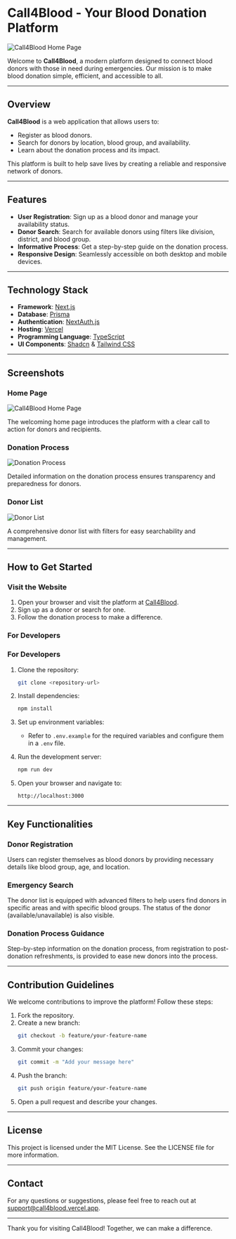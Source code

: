 # Call4Blood - Your Blood Donation Platform

![Call4Blood Home Page](screenshots/Screenshot1.png)

Welcome to **Call4Blood**, a modern platform designed to connect blood donors with those in need during emergencies. 
Our mission is to make blood donation simple, efficient, and accessible to all.

---

## Overview

**Call4Blood** is a web application that allows users to:
- Register as blood donors.
- Search for donors by location, blood group, and availability.
- Learn about the donation process and its impact.

This platform is built to help save lives by creating a reliable and responsive network of donors.

---

## Features
- **User Registration**: Sign up as a blood donor and manage your availability status.
- **Donor Search**: Search for available donors using filters like division, district, and blood group.
- **Informative Process**: Get a step-by-step guide on the donation process.
- **Responsive Design**: Seamlessly accessible on both desktop and mobile devices.

---

## Technology Stack
- **Framework**: [Next.js](https://nextjs.org/)
- **Database**: [Prisma](https://www.prisma.io/)
- **Authentication**: [NextAuth.js](https://next-auth.js.org/)
- **Hosting**: [Vercel](https://vercel.com/)
- **Programming Language**: [TypeScript](https://www.typescriptlang.org/)
- **UI Components**: [Shadcn](https://shadcn.dev/) & [Tailwind CSS](https://tailwindcss.com/)

---

## Screenshots

### Home Page
![Call4Blood Home Page](screenshots/Screenshot1.png)

The welcoming home page introduces the platform with a clear call to action for donors and recipients.

### Donation Process
![Donation Process](screenshots/Screenshot2.png)

Detailed information on the donation process ensures transparency and preparedness for donors.

### Donor List
![Donor List](screenshots/Screenshot3.png)

A comprehensive donor list with filters for easy searchability and management.

---

## How to Get Started

### Visit the Website
1. Open your browser and visit the platform at [Call4Blood](https://call4blood.vercel.app).
2. Sign up as a donor or search for one.
3. Follow the donation process to make a difference.

### For Developers
### For Developers

1. Clone the repository:
   ```bash
   git clone <repository-url>
   ```

2. Install dependencies:
   ```bash
   npm install
   ```

3. Set up environment variables:
   - Refer to `.env.example` for the required variables and configure them in a `.env` file.

4. Run the development server:
   ```bash
   npm run dev
   ```

5. Open your browser and navigate to:
   ```
   http://localhost:3000
   ```

---

## Key Functionalities

### Donor Registration
Users can register themselves as blood donors by providing necessary details like blood group, age, and location.

### Emergency Search
The donor list is equipped with advanced filters to help users find donors in specific areas and with specific blood groups. 
The status of the donor (available/unavailable) is also visible.

### Donation Process Guidance
Step-by-step information on the donation process, from registration to post-donation refreshments, is provided to ease new donors into the process.

---

## Contribution Guidelines
We welcome contributions to improve the platform! Follow these steps:
1. Fork the repository.
2. Create a new branch:
   ```bash
   git checkout -b feature/your-feature-name
   ```
3. Commit your changes:
   ```bash
   git commit -m "Add your message here"
   ```
4. Push the branch:
   ```bash
   git push origin feature/your-feature-name
   ```
5. Open a pull request and describe your changes.

---

## License
This project is licensed under the MIT License. See the LICENSE file for more information.

---

## Contact
For any questions or suggestions, please feel free to reach out at [support@call4blood.vercel.app](mailto:support@call4blood.vercel.app).

---

Thank you for visiting Call4Blood! Together, we can make a difference.

